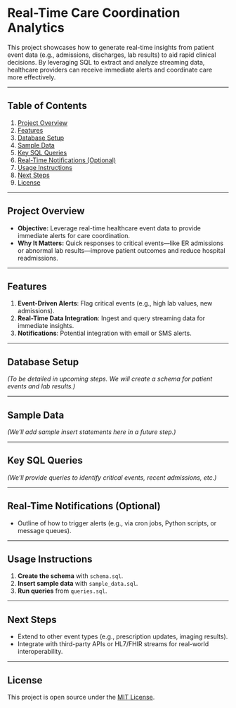# Real-Time Care Coordination Analytics

This project showcases how to generate real-time insights from patient event data (e.g., admissions, discharges, lab results) to aid rapid clinical decisions. By leveraging SQL to extract and analyze streaming data, healthcare providers can receive immediate alerts and coordinate care more effectively.

---
## Table of Contents
1. [Project Overview](#project-overview)
2. [Features](#features)
3. [Database Setup](#database-setup)
4. [Sample Data](#sample-data)
5. [Key SQL Queries](#key-sql-queries)
6. [Real-Time Notifications (Optional)](#real-time-notifications-optional)
7. [Usage Instructions](#usage-instructions)
8. [Next Steps](#next-steps)
9. [License](#license)

---
## Project Overview
- **Objective:** Leverage real-time healthcare event data to provide immediate alerts for care coordination.
- **Why It Matters:** Quick responses to critical events—like ER admissions or abnormal lab results—improve patient outcomes and reduce hospital readmissions.

---
## Features
1. **Event-Driven Alerts**: Flag critical events (e.g., high lab values, new admissions).
2. **Real-Time Data Integration**: Ingest and query streaming data for immediate insights.
3. **Notifications**: Potential integration with email or SMS alerts.

---
## Database Setup
*(To be detailed in upcoming steps. We will create a schema for patient events and lab results.)*

---
## Sample Data
*(We’ll add sample insert statements here in a future step.)*

---
## Key SQL Queries
*(We’ll provide queries to identify critical events, recent admissions, etc.)*

---
## Real-Time Notifications (Optional)
- Outline of how to trigger alerts (e.g., via cron jobs, Python scripts, or message queues).

---
## Usage Instructions
1. **Create the schema** with `schema.sql`.
2. **Insert sample data** with `sample_data.sql`.
3. **Run queries** from `queries.sql`.

---
## Next Steps
- Extend to other event types (e.g., prescription updates, imaging results).
- Integrate with third-party APIs or HL7/FHIR streams for real-world interoperability.

---
## License
This project is open source under the [MIT License](../LICENSE). 
